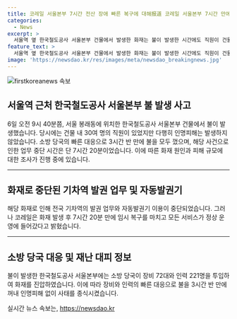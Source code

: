```yaml
---
title: 코레일 서울본부 7시간 전산 장애 빠른 복구에 대해报道 코레일 서울본부 7시간 만에 빠른 전산 장애 복구
categories:
  - News
excerpt: >
  서울역 옆 한국철도공사 서울본부 건물에서 발생한 화재는 불이 발생한 시간에도 직원이 건물을 대피해 인명 피해는 없었습니다. 소방당국의 빠른 대응으로 3시간 반 만에 불을 모두 끌 수 있었으며, 코레일은 7시간 20분 만에 모든 서비스가 정상화되었습니다. 화재로 전국 기차역의 발권 업무와 자동발권기 이용이 중단되었지만, 임시 복구를 통해 정상 운영에 돌입했습니다. 소방당국은 화재 원인과 피해 규모를 조사 중입니다.
feature_text: >
  서울역 옆 한국철도공사 서울본부 건물에서 발생한 화재는 불이 발생한 시간에도 직원이 건물을 대피해 인명 피해는 없었습니다. 소방당국의 빠른 대응으로 3시간 반 만에 불을 모두 끌 수 있었으며, 코레일은 7시간 20분 만에 모든 서비스가 정상화되었습니다. 화재로 전국 기차역의 발권 업무와 자동발권기 이용이 중단되었지만, 임시 복구를 통해 정상 운영에 돌입했습니다. 소방당국은 화재 원인과 피해 규모를 조사 중입니다.
image: 'https://newsdao.kr/res/images/meta/newsdao_breakingnews.jpg'
---
```


<p><img src="https://newsdao.kr/res/images/meta/newsdao_breakingnews.jpg" alt="firstkoreanews 속보" /></p>

<h2 data-ke-size="size26">서울역 근처 한국철도공사 서울본부 불 발생 사고</h2>

<p data-ke-size="size16">6일 오전 9시 40분쯤, 서울 봉래동에 위치한 한국철도공사 서울본부 건물에서 불이 발생했습니다. 당시에는 건물 내 30여 명의 직원이 있었지만 다행히 인명피해는 발생하지 않았습니다. 소방 당국의 빠른 대응으로 3시간 반 만에 불을 모두 껐으며, 해당 사건으로 인한 업무 중단 시간은 단 7시간 20분이었습니다. 이에 따른 화재 원인과 피해 규모에 대한 조사가 진행 중에 있습니다.</p>

<hr>

<h2 data-ke-size="size26">화재로 중단된 기차역 발권 업무 및 자동발권기</h2>

<p data-ke-size="size16">해당 화재로 인해 전국 기차역의 발권 업무와 자동발권기 이용이 중단되었습니다. 그러나 코레일은 화재 발생 후 7시간 20분 만에 임시 복구를 마치고 모든 서비스가 정상 운영에 들어갔다고 밝혔습니다.</p>

<hr>

<h2 data-ke-size="size26">소방 당국 대응 및 재난 대피 정보</h2>

<p data-ke-size="size16">불이 발생한 한국철도공사 서울본부에는 소방 당국이 장비 72대와 인력 221명을 투입하여 화재를 진압하였습니다. 이에 따라 장비와 인력의 빠른 대응으로 불을 3시간 반 만에 꺼내 인명피해 없이 사태를 종식시켰습니다.</p>
실시간 뉴스 속보는, <a href="https://newsdao.kr" rel="dofollow">https://newsdao.kr</a>


